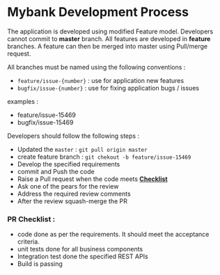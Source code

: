 # Mybank Development Process

The application is developed using modified Feature model. Developers cannot commit to **master** branch.  All features are developed in **feature** branches. A feature can then be merged into master using Pull/merge request.

All branches must be named using the following conventions :
 - `feature/issue-{number}` : use for application new features 
 - `bugfix/issue-{number}` : use for fixing application bugs / issues 

 examples :
 - feature/issue-15469
 - bugfix/issue-15469

 Developers should follow the following steps :
  - Updated the `master` : `git pull origin master`
  - create feature branch : `git chekout -b feature/issue-15469`
  - Develop the specified requirements
  - commit and Push the code
  - Raise a Pull request when the code meets **[Checklist]((#pr-checklist))**
  - Ask one of the pears for the review
  - Address the required review comments
  - After the review squash-merge the PR

###  PR Checklist :
- code done as per the requirements. It should meet the acceptance criteria.
- unit tests done for all business components
- Integration test done the specified REST APIs
- Build is passing  

